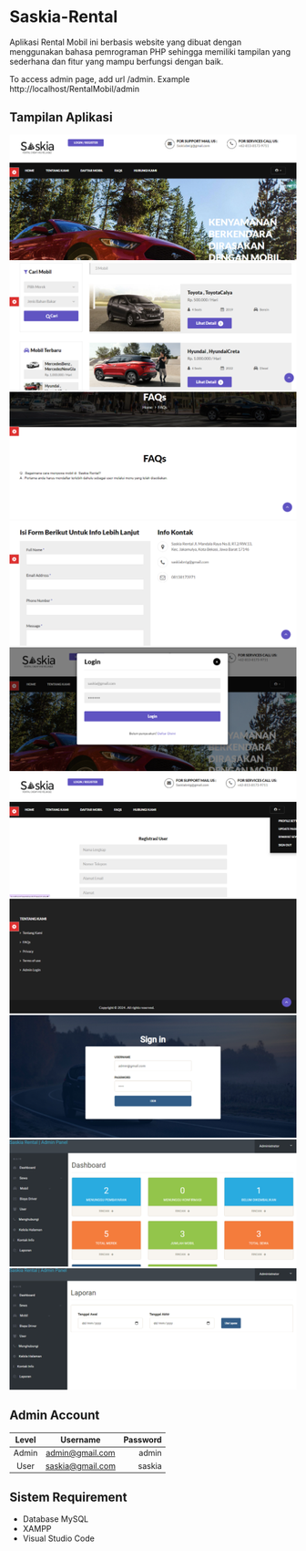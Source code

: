 # Saskia-Rental
Aplikasi Rental Mobil ini berbasis website yang dibuat dengan menggunakan bahasa pemrograman PHP sehingga memiliki tampilan yang sederhana dan fitur yang mampu berfungsi dengan baik.

To access admin page, add url /admin. Example http://localhost/RentalMobil/admin

## Tampilan Aplikasi
![ss](image/ss1.png)
![ss](image/ss2.png)
![ss](image/ss3.png)
![ss](image/ss4.png)
![ss](image/ss5.png)
![ss](image/ss6.png)
![ss](image/ss7.png)
![ss](image/ss8.png)
![ss](image/ss9.png)
![ss](image/ss10.png)

## Admin Account
|   Level   |     Username       | Password |
|:---------:|:------------------:|---------:|
| Admin     |  admin@gmail.com   | admin    |
| User      |  saskia@gmail.com  | saskia   |

## Sistem Requirement
- Database MySQL
- XAMPP 
- Visual Studio Code 